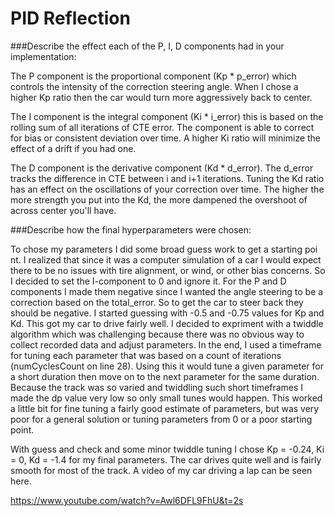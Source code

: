 <h1>PID Reflection</h1>

###Describe the effect each of the P, I, D components had in your implementation:


The P component is the proportional component (Kp * p_error) which controls the intensity of the correction steering angle. When I chose a higher Kp ratio then the car would turn more aggressively back to center.

The I component is the integral component (Ki * i_error) this is based on the rolling sum of all iterations of CTE error. The component is able to correct for bias or consistent deviation over time. A higher Ki ratio will minimize the effect of a drift if you had one.

The D component is the derivative component (Kd * d_error). The d_error tracks the difference in CTE between i and i+1 iterations. Tuning the Kd ratio has an effect on the oscillations of your correction over time. The higher the more strength you put into the Kd, the more dampened the overshoot of across center you'll have.

###Describe how the final hyperparameters were chosen:

To chose my parameters I did some broad guess work to get a starting poi nt. I realized that since it was a computer simulation of a car I would expect there to be no issues with tire alignment, or wind, or other bias concerns. So I decided to set the I-component to 0 and ignore it. For the P and D components I made them negative since I wanted the angle steering to be a correction based on the total_error. So to get the car to steer back they should be negative. I started guessing with -0.5 and -0.75 values for Kp and Kd. This got my car to drive fairly well. I decided to expriment with a twiddle algorithm which was challenging because there was no obvious way to collect recorded data and adjust parameters. In the end, I used a timeframe for tuning each parameter that was based on a count of iterations (numCyclesCount on line 28). Using this it would tune a given parameter for a short duration then move on to the next parameter for the same duration. Because the track was so varied and twiddling such short timeframes I made the dp value very low so only small tunes would happen. This worked a little bit for fine tuning a fairly good estimate of parameters, but was very poor for a general solution or tuning parameters from 0 or a poor starting point.

With guess and check and some minor twiddle tuning I chose Kp = -0.24, Ki = 0, Kd = -1.4 for my final parameters. The car drives quite well and is fairly smooth for most of the track. A video of my car driving a lap can be seen here.

https://www.youtube.com/watch?v=Awl6DFL9FhU&t=2s